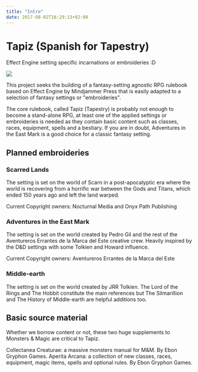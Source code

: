 ```yaml
---
title: "Intro"
date: 2017-08-02T16:29:13+02:00
---
```

# Tapiz (Spanish for Tapestry)
Effect Engine setting specific incarnations or embroideries :D

![](https://raw.githubusercontent.com/diacritica/ee/master/Embroideries/ScarredLands/art/rooftops.jpg?token=ABiCzAj9T9VwvAitYuOP2KLu9O7kNkO4ks5Zix9FwA%3D%3D)

This project seeks the building of a fantasy-setting agnostic RPG rulebook based on Effect Engine by Mindjammer Press that is easily adapted to a selection of fantasy settings or "embroideries".

The core rulebook, called Tapiz (Tapestry) is probably not enough to become a stand-alone RPG, at least one of the applied settings or embroideries is needed as they contain basic content such as classes, races, equipment, spells and a bestiary. If you are in doubt, Adventures in the East Mark is a good choice for a classic fantasy setting.

## Planned embroideries

### Scarred Lands
The setting is set on the world of Scarn in a post-apocalyptic era where the world is recovering from a horrific war between the Gods and Titans, which ended 150 years ago and left the land warped.

Current Copyright owners: Nocturnal Media and Onyx Path Publishing

### Adventures in the East Mark
The setting is set on the world created by Pedro Gil and the rest of the Aventureros Errantes de la Marca del Este creative crew. Heavily inspired by the D&D settings with some Tolkien and Howard influence.

Current Copyright owners: Aventureros Errantes de la Marca del Este

### Middle-earth
The setting is set on the world created by JRR Tolkien. The Lord of the Rings and The Hobbit constitute the main references but The Silmarillion and The History of Middle-earth are helpful additions too.

## Basic source material

Whether we borrow content or not, these two huge supplements to Monsters & Magic are critical to Tapiz.

Collectanea Creaturae: a massive monsters manual for M&M. By Ebon Gryphon Games.
Aperita Arcana: a collection of new classes, races, equipment, magic items, spells and optional rules. By Ebon Gryphon Games.

